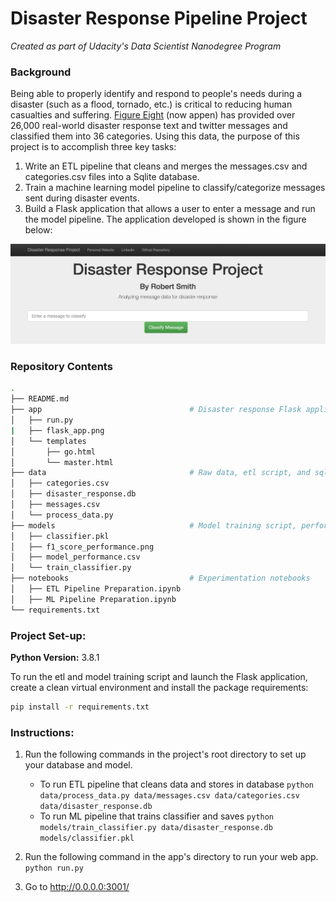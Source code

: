 # Disaster Response Pipeline Project
*Created as part of Udacity's Data Scientist Nanodegree Program*

### Background 
Being able to properly identify and respond to people's needs during a disaster (such as a flood, tornado, etc.) is 
critical to reducing human casualties and suffering. [Figure Eight](https://appen.com) (now appen) has provided over 
26,000 real-world disaster response text and twitter messages and classified them into 36 categories. Using this data, 
the purpose of this project is to accomplish three key tasks:
1. Write an ETL pipeline that cleans and merges the messages.csv and categories.csv files into a Sqlite database.
2. Train a machine learning model pipeline to classify/categorize messages sent during disaster events.
3. Build a Flask application that allows a user to enter a message and run the model pipeline. The application 
developed is shown in the figure below:
  
![Flask Application](./app/flask_app.png)

### Repository Contents
```bash
.
├── README.md
├── app                                 # Disaster response Flask application files
│   ├── run.py
|   ├── flask_app.png
│   └── templates
│       ├── go.html
│       └── master.html
├── data                                # Raw data, etl script, and sqlite database
│   ├── categories.csv
│   ├── disaster_response.db
│   ├── messages.csv
│   └── process_data.py
├── models                              # Model training script, performance results, and picked classifier
│   ├── classifier.pkl
│   ├── f1_score_performance.png
│   ├── model_performance.csv
│   └── train_classifier.py
├── notebooks                           # Experimentation notebooks
│   ├── ETL Pipeline Preparation.ipynb
│   ├── ML Pipeline Preparation.ipynb
└── requirements.txt


```

### Project Set-up:
**Python Version:** 3.8.1  
  
To run the etl and model training script and launch the Flask application, create a clean virtual environment and 
install the package requirements:   
```bash 
pip install -r requirements.txt 
```

### Instructions:
1. Run the following commands in the project's root directory to set up your database and model.

    - To run ETL pipeline that cleans data and stores in database
        `python data/process_data.py data/messages.csv data/categories.csv data/disaster_response.db`
    - To run ML pipeline that trains classifier and saves
        `python models/train_classifier.py data/disaster_response.db models/classifier.pkl`

2. Run the following command in the app's directory to run your web app.
    `python run.py`

3. Go to http://0.0.0.0:3001/
